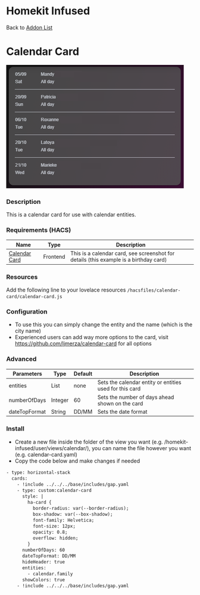 # Homekit Infused

Back to [Addon List](../addon_list.md)

# Calendar Card
![Homekit Infused](../images/calendar-card.png)

### Description
This is a calendar card for use with calendar entities.

### Requirements (HACS)

| Name | Type  | Description |
|----------------------------------|-------------|---------------------------------------------------------------------------------------------------------------------------------------------------------------------------------------------------------|
| [Calendar Card](https://github.com/ljmerza/calendar-card) | Frontend | This is a calendar card, see screenshot for details (this example is a birthday card) |

### Resources
Add the following line to your lovelace resources 
```/hacsfiles/calendar-card/calendar-card.js```

### Configuration
- To use this you can simply change the entity and the name (which is the city name)
- Experienced users can add way more options to the card, visit https://github.com/ljmerza/calendar-card for all options

### Advanced

| Parameters | Type | Default | Description |
|----------------------------------|-------------|----------------------------------|----------------------------------------------------------------------------------------------------------------------------------------------------------------------|
| entities | List | none | Sets the calendar entity or entities used for this card |
| numberOfDays | Integer | 60 | Sets the number of days ahead shown on the card |
| dateTopFormat | String | DD/MM | Sets the date format |

### Install
- Create a new file inside the folder of the view you want (e.g. /homekit-infused/user/views/calendar/), you can name the file however you want (e.g. calendar-card.yaml)
- Copy the code below and make changes if needed

```
- type: horizontal-stack
  cards:
    - !include ../../../base/includes/gap.yaml
    - type: custom:calendar-card
      style: |
        ha-card {
          border-radius: var(--border-radius);
          box-shadow: var(--box-shadow);
          font-family: Helvetica;
          font-size: 12px;
          opacity: 0.8;
          overflow: hidden;
        }
      numberOfDays: 60
      dateTopFormat: DD/MM
      hideHeader: true
      entities:
        - calendar.family
      showColors: true
    - !include ../../../base/includes/gap.yaml
```

